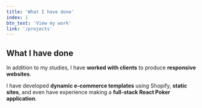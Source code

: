```yaml
---
title: 'What I have done'
index: 1
btn_text: 'View my work'
link: '/projects'
---
```

## What I have done
In addition to my studies, I have **worked with clients** to produce **responsive websites**.

I have developed **dynamic e-commerce templates** using Shopify, **static sites**, and even have experience making a **full-stack React Poker application**.